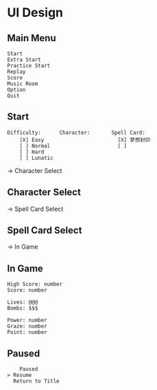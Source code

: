 # UI Design
## Main Menu
```
Start
Extra Start
Practice Start
Replay
Score
Music Room
Option
Quit
```
## Start
```
Difficulty:      Character:       Spell Card: 
    [X] Easy                        [X] 梦想封印
    [ ] Normal                      [ ]
    [ ] Hard
    [ ] Lunatic
```
-> Character Select
## Character Select
-> Spell Card Select
## Spell Card Select
-> In Game
## In Game
```
High Score: number
Score: number

Lives: @@@
Bombs: $$$

Power: number
Graze: number
Point: number
```
## Paused
```
    Paused
> Resume
  Return to Title
```